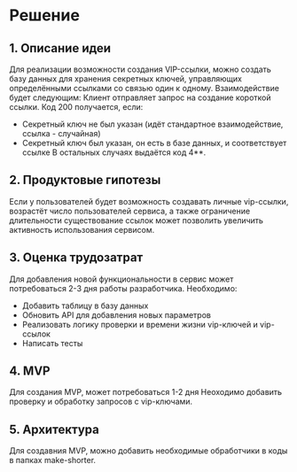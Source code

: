 # Решение

## 1. Описание идеи
Для реализации возможности создания VIP-ссылки, можно создать базу данных для хранения секретных ключей, управляющих определёнными ссылками со связью один к одному. Взаимодействие будет следующим:
Клиент отправляет запрос на создание короткой ссылки.
Код 200 получается, если:
* Секретный ключ не был указан (идёт стандартное взаимодействие, ссылка - случайная)
* Секретный ключ был указан, он есть в базе данных, и соответствует ссылке
В остальных случаях выдаётся код 4**.

## 2. Продуктовые гипотезы
Если у пользователей будет возможность создавать личные vip-ссылки, возрастёт число пользователей сервиса, а также ограничение длительности существование ссылок может позволить увеличить активность использования сервисом.

## 3. Оценка трудозатрат
Для добавления новой функциональности в сервис может потребоваться 2-3 дня работы разработчика.
Необходимо:
* Добавить таблицу в базу данных
* Обновить API для добавления новых параметров
* Реализовать логику проверки и времени жизни vip-ключей и vip-ссылок
* Написать тесты

## 4. MVP
Для создания MVP, может потребоваться 1-2 дня
Неоходимо добавить проверку и обработку запросов с vip-ключами.

## 5. Архитектура
Для создавния MVP, можно добавить необходимые обработчики в коды в папках make-shorter.
